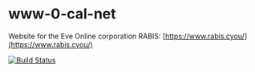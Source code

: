 # www-0-cal-net

Website for the Eve Online corporation RABIS: [https://www.rabis.cyou/](https://www.rabis.cyou/)

[![Build Status](https://travis-ci.org/ErikKalkoken/www-0-cal-net.svg?branch=master)](https://travis-ci.org/ErikKalkoken/www-0-cal-net)
